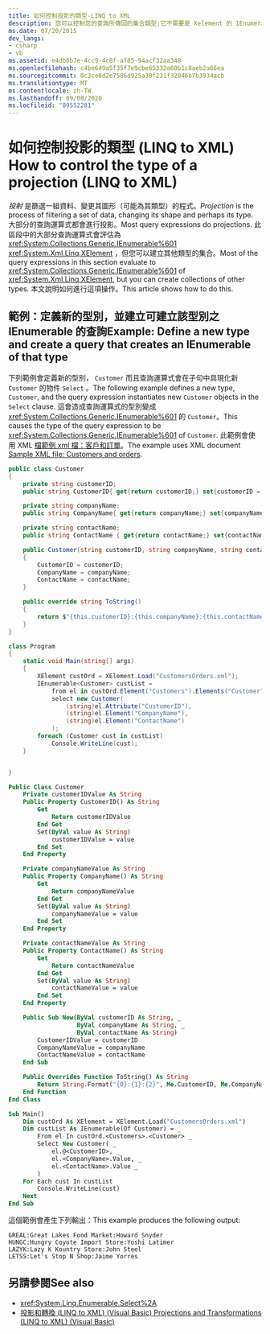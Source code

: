 ```yaml
---
title: 如何控制投影的類型-LINQ to XML
description: 您可以控制您的查詢所傳回的集合類型;它不需要是 Xelement 的 IEnumerable。
ms.date: 07/20/2015
dev_langs:
- csharp
- vb
ms.assetid: e4db6b7e-4cc9-4c8f-af85-94acf32aa348
ms.openlocfilehash: c4be649a5f35f7e9cbe65332a60b1c8aeb2a66ea
ms.sourcegitcommit: 0c3ce6d2e7586d925a30f231f32046b7b3934acb
ms.translationtype: MT
ms.contentlocale: zh-TW
ms.lasthandoff: 09/08/2020
ms.locfileid: "89552281"
---
```

# <a name="how-to-control-the-type-of-a-projection-linq-to-xml"></a><span data-ttu-id="cc290-103">如何控制投影的類型 (LINQ to XML) </span><span class="sxs-lookup"><span data-stu-id="cc290-103">How to control the type of a projection (LINQ to XML)</span></span>

<span data-ttu-id="cc290-104">*投射* 是篩選一組資料、變更其圖形（可能為其類型）的程式。</span><span class="sxs-lookup"><span data-stu-id="cc290-104">*Projection* is the process of filtering a set of data, changing its shape and perhaps its type.</span></span> <span data-ttu-id="cc290-105">大部分的查詢運算式都會進行投影。</span><span class="sxs-lookup"><span data-stu-id="cc290-105">Most query expressions do projections.</span></span> <span data-ttu-id="cc290-106">此區段中的大部分查詢運算式會評估為 <xref:System.Collections.Generic.IEnumerable%601> <xref:System.Xml.Linq.XElement> ，但您可以建立其他類型的集合。</span><span class="sxs-lookup"><span data-stu-id="cc290-106">Most of the query expressions in this section evaluate to <xref:System.Collections.Generic.IEnumerable%601> of <xref:System.Xml.Linq.XElement>, but you can create collections of other types.</span></span> <span data-ttu-id="cc290-107">本文說明如何進行這項操作。</span><span class="sxs-lookup"><span data-stu-id="cc290-107">This article shows how to do this.</span></span>

## <a name="example-define-a-new-type-and-create-a-query-that-creates-an-ienumerable-of-that-type"></a><span data-ttu-id="cc290-108">範例：定義新的型別，並建立可建立該型別之 IEnumerable 的查詢</span><span class="sxs-lookup"><span data-stu-id="cc290-108">Example: Define a new type and create a query that creates an IEnumerable of that type</span></span>

<span data-ttu-id="cc290-109">下列範例會定義新的型別， `Customer` 而且查詢運算式會在子句中具現化新 `Customer` 的物件 `Select` 。</span><span class="sxs-lookup"><span data-stu-id="cc290-109">The following example defines a new type, `Customer`, and the query expression instantiates new `Customer` objects in the `Select` clause.</span></span> <span data-ttu-id="cc290-110">這會造成查詢運算式的型別變成 <xref:System.Collections.Generic.IEnumerable%601> 的 `Customer`。</span><span class="sxs-lookup"><span data-stu-id="cc290-110">This causes the type of the query expression to be <xref:System.Collections.Generic.IEnumerable%601> of `Customer`.</span></span> <span data-ttu-id="cc290-111">此範例會使用 XML [檔範例 xml 檔：客戶和訂單](sample-xml-file-customers-orders.md)。</span><span class="sxs-lookup"><span data-stu-id="cc290-111">The example uses XML document [Sample XML file: Customers and orders](sample-xml-file-customers-orders.md).</span></span>

```csharp
public class Customer
{
    private string customerID;
    public string CustomerID{ get{return customerID;} set{customerID = value;}}

    private string companyName;
    public string CompanyName{ get{return companyName;} set{companyName = value;}}

    private string contactName;
    public string ContactName { get{return contactName;} set{contactName = value;}}

    public Customer(string customerID, string companyName, string contactName)
    {
        CustomerID = customerID;
        CompanyName = companyName;
        ContactName = contactName;
    }

    public override string ToString()
    {
        return $"{this.customerID}:{this.companyName}:{this.contactName}";
    }
}

class Program
{
    static void Main(string[] args)
    {
        XElement custOrd = XElement.Load("CustomersOrders.xml");
        IEnumerable<Customer> custList =
            from el in custOrd.Element("Customers").Elements("Customer")
            select new Customer(
                (string)el.Attribute("CustomerID"),
                (string)el.Element("CompanyName"),
                (string)el.Element("ContactName")
            );
        foreach (Customer cust in custList)
            Console.WriteLine(cust);
    }


}
```

```vb
Public Class Customer
    Private customerIDValue As String
    Public Property CustomerID() As String
        Get
            Return customerIDValue
        End Get
        Set(ByVal value As String)
            customerIDValue = value
        End Set
    End Property

    Private companyNameValue As String
    Public Property CompanyName() As String
        Get
            Return companyNameValue
        End Get
        Set(ByVal value As String)
            companyNameValue = value
        End Set
    End Property

    Private contactNameValue As String
    Public Property ContactName() As String
        Get
            Return contactNameValue
        End Get
        Set(ByVal value As String)
            contactNameValue = value
        End Set
    End Property

    Public Sub New(ByVal customerID As String, _
                   ByVal companyName As String, _
                   ByVal contactName As String)
        CustomerIDValue = customerID
        CompanyNameValue = companyName
        ContactNameValue = contactName
    End Sub

    Public Overrides Function ToString() As String
        Return String.Format("{0}:{1}:{2}", Me.CustomerID, Me.CompanyName, Me.ContactName)
    End Function
End Class

Sub Main()
    Dim custOrd As XElement = XElement.Load("CustomersOrders.xml")
    Dim custList As IEnumerable(Of Customer) = _
        From el In custOrd.<Customers>.<Customer> _
        Select New Customer( _
            el.@<CustomerID>, _
            el.<CompanyName>.Value, _
            el.<ContactName>.Value _
        )
    For Each cust In custList
        Console.WriteLine(cust)
    Next
End Sub
```

<span data-ttu-id="cc290-112">這個範例會產生下列輸出：</span><span class="sxs-lookup"><span data-stu-id="cc290-112">This example produces the following output:</span></span>

```output
GREAL:Great Lakes Food Market:Howard Snyder
HUNGC:Hungry Coyote Import Store:Yoshi Latimer
LAZYK:Lazy K Kountry Store:John Steel
LETSS:Let's Stop N Shop:Jaime Yorres
```

## <a name="see-also"></a><span data-ttu-id="cc290-113">另請參閱</span><span class="sxs-lookup"><span data-stu-id="cc290-113">See also</span></span>

- <xref:System.Linq.Enumerable.Select%2A>
- [<span data-ttu-id="cc290-114">投影和轉換 (LINQ to XML)  (Visual Basic) </span><span class="sxs-lookup"><span data-stu-id="cc290-114">Projections and Transformations (LINQ to XML) (Visual Basic)</span></span>](../../visual-basic/programming-guide/concepts/linq/projections-and-transformations-linq-to-xml.md)
